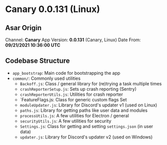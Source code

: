 # Canary 0.0.131 (Linux)

## Asar Origin

Channel: **Canary**
App Version: **0.0.131** (Canary, Linux)
Date From: **09/21/2021 10:36:00 UTC**

## Codebase Structure

- `app_bootstrap`: Main code for bootstrapping the app
- `common/`: Commonly used utilities
  - `Backoff.js`: Class / general library for (re)trying a task multiple times
  - `crashReporterSetup.js`: Sets up crash reporting (Sentry)
  - `crashReporterUtils.js`: Utilities for crash reporter
  - `FeatureFlags.js: Class for generic custom flags Set
  - `moduleUpdater.js`: Library for Discord's updater v1 (used on Linux)
  - `paths.js`: Library for getting paths like user data and modules
  - `processUtils.js`: A few utilities for Electron / general
  - `securityUtils.js`: A few utilities for security
  - `Settings.js`: Class for getting and setting `settings.json` (in user data)
  - `updater.js`: Library for Discord's updater v2 (used on Windows)